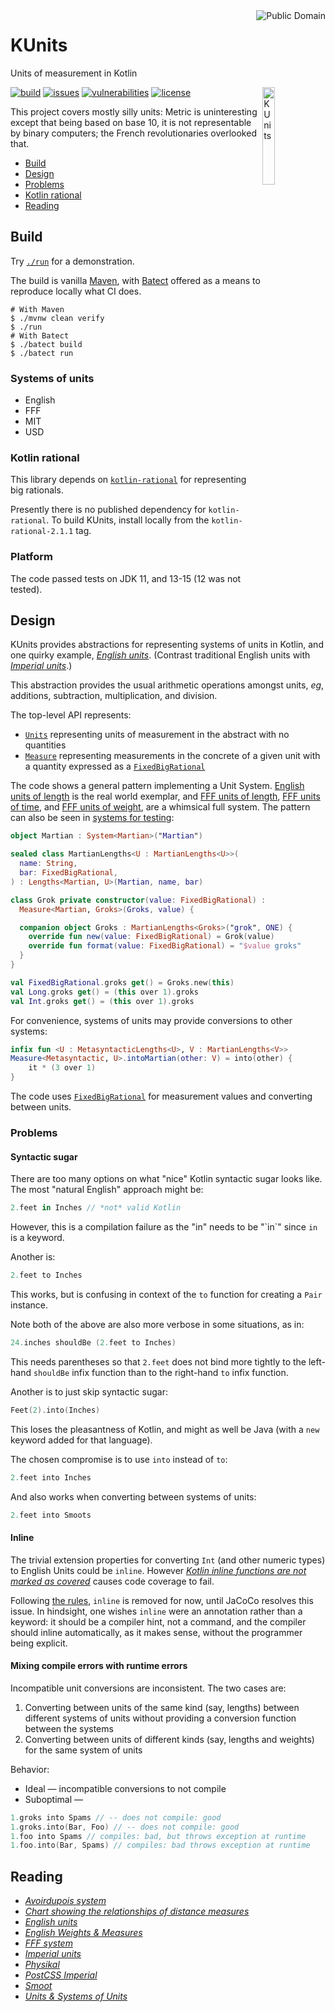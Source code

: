 <a href="LICENSE.md">
<img src="./images/public-domain.png" alt="Public Domain" align="right"/>
</a>

# KUnits

Units of measurement in Kotlin

<img src="./images/kunits.png" alt="KUnits" align="right" width="20%"/>

[![build](https://github.com/binkley/kunits/workflows/build/badge.svg)](https://github.com/binkley/kunits/actions)
[![issues](https://img.shields.io/github/issues/binkley/kunits.svg)](https://github.com/binkley/kunits/issues/)
[![vulnerabilities](https://snyk.io/test/github/binkley/kunits/badge.svg)](https://snyk.io/test/github/binkley/kunits)
[![license](https://img.shields.io/badge/license-Public%20Domain-blue.svg)](http://unlicense.org/)

This project covers mostly silly units: Metric is uninteresting except that
being based on base 10, it is not representable by binary computers; the
French revolutionaries overlooked that.

* [Build](#build)
* [Design](#design)
* [Problems](#problems)
* [Kotlin rational](#kotlin-rational)
* [Reading](#reading)

## Build

Try [`./run`](./run) for a demonstration.

The build is vanilla [Maven](pom.xml), with [Batect](https://batect.dev)
offered as a means to reproduce locally what CI does.

```
# With Maven
$ ./mvnw clean verify
$ ./run
# With Batect
$ ./batect build
$ ./batect run
```

### Systems of units

* English
* FFF
* MIT
* USD

### Kotlin rational

This library depends on
[`kotlin-rational`](https://github.com/binkley/kotlin-rational) for
representing big rationals.

Presently there is no published dependency for `kotlin-rational`. To build
KUnits, install locally from the `kotlin-rational-2.1.1` tag.

### Platform

The code passed tests on JDK 11, and 13-15 (12 was not tested).

## Design

KUnits provides abstractions for representing systems of units in Kotlin, and
one quirky example,
[_English units_](https://en.wikipedia.org/wiki/English_units).  (Contrast
traditional English units with
[_Imperial units_](https://www.britannica.com/topic/Imperial-unit).)

This abstraction provides the usual arithmetic operations amongst units, _eg_,
additions, subtraction, multiplication, and division.

The top-level API represents:

- [`Units`](src/main/kotlin/hm/binkley/kunits/Units.kt) representing units of
  measurement in the abstract with no quantities
- [`Measure`](src/main/kotlin/hm/binkley/kunits/Units.kt) representing
  measurements in the concrete of a given unit with a quantity expressed as a
  [`FixedBigRational`](#kotlin-rational)

The code shows a general pattern implementing a Unit System.
[English units of length](src/main/kotlin/hm/binkley/kunits/system/english/length/EnglishLengths.kt)
is the real world exemplar, and
[FFF units of length](src/main/kotlin/hm/binkley/kunits/system/fff/length/FFFLengths.kt),
[FFF units of time](src/main/kotlin/hm/binkley/kunits/system/fff/time/FFFTimes.kt),
and
[FFF units of weight](src/main/kotlin/hm/binkley/kunits/system/fff/weight/FFFWeights.kt),
are a whimsical full system. The pattern can also be seen in
[systems for testing](src/test/kotlin/hm/binkley/kunits/test-systems.kt):

```kotlin
object Martian : System<Martian>("Martian")

sealed class MartianLengths<U : MartianLengths<U>>(
  name: String,
  bar: FixedBigRational,
) : Lengths<Martian, U>(Martian, name, bar)

class Grok private constructor(value: FixedBigRational) :
  Measure<Martian, Groks>(Groks, value) {

  companion object Groks : MartianLengths<Groks>("grok", ONE) {
    override fun new(value: FixedBigRational) = Grok(value)
    override fun format(value: FixedBigRational) = "$value groks"
  }
}

val FixedBigRational.groks get() = Groks.new(this)
val Long.groks get() = (this over 1).groks
val Int.groks get() = (this over 1).groks
```
For convenience, systems of units may provide conversions to other systems:
```kotlin
infix fun <U : MetasyntacticLengths<U>, V : MartianLengths<V>>
Measure<Metasyntactic, U>.intoMartian(other: V) = into(other) {
    it * (3 over 1)
}
```

The code uses [`FixedBigRational`](#kotlin-rational) for measurement values 
and converting between units.

### Problems

#### Syntactic sugar

There are too many options on what "nice" Kotlin syntactic sugar looks 
like.  The most "natural English" approach might be:
```kotlin
2.feet in Inches // *not* valid Kotlin
```
However, this is a compilation failure as the "in" needs to be "\`in\`" since 
`in` is a keyword.

Another is:
```kotlin
2.feet to Inches
```
This works, but is confusing in context of the `to` function for creating 
a `Pair` instance.

Note both of the above are also more verbose in some situations, as in:
```kotlin
24.inches shouldBe (2.feet to Inches)
```
This needs parentheses so that `2.feet` does not bind more tightly to the 
left-hand `shouldBe` infix function than to the right-hand `to` infix 
function.

Another is to just skip syntactic sugar:
```kotlin
Feet(2).into(Inches)
```
This loses the pleasantness of Kotlin, and might as well be Java (with a 
`new` keyword added for that language).

The chosen compromise is to use `into` instead of `to`:
```kotlin
2.feet into Inches
```
And also works when converting between systems of units:
```kotlin
2.feet into Smoots
```

#### Inline

The trivial extension properties for converting `Int` (and other numeric 
types) to English Units could be `inline`. However [_Kotlin inline 
functions are not marked as
covered_](https://github.com/jacoco/jacoco/issues/654) causes code 
coverage to fail.

Following [the rules](https://wiki.c2.com/?MakeItWorkMakeItRightMakeItFast),
`inline` is removed for now, until JaCoCo resolves this issue. In hindsight,
one wishes `inline` were an annotation rather than a keyword: it should be a
compiler hint, not a command, and the compiler should inline automatically, as
it makes sense, without the programmer being explicit.

#### Mixing compile errors with runtime errors

Incompatible unit conversions are inconsistent.  The two cases are:

1. Converting between units of the same kind (say, lengths) between 
   different systems of units without providing a conversion function between 
   the systems
2. Converting between units of different kinds (say, lengths and weights) 
   for the same system of units

Behavior:

* Ideal &mdash; incompatible conversions to not compile
* Suboptimal &mdash; 

```kotlin
1.groks into Spams // -- does not compile: good
1.groks.into(Bar, Foo) // -- does not compile: good
1.foo into Spams // compiles: bad, but throws exception at runtime
1.foo.into(Bar, Spams) // compiles: bad throws exception at runtime
```

## Reading

* [_Avoirdupois system_](https://en.wikipedia.org/wiki/Avoirdupois_system)
* [_Chart showing the relationships of distance
  measures_](https://en.wikipedia.org/wiki/English_units#/media/File:English_Length_Units_Graph.svg)
* [_English units_](https://en.wikipedia.org/wiki/English_units)
* [_English Weights &amp;
  Measures_](http://home.clara.net/brianp/quickref.html)
* [_FFF system_](https://en.wikipedia.org/wiki/FFF_system)
* [_Imperial units_](https://en.wikipedia.org/wiki/Imperial_units)
* [_Physikal_](https://github.com/Tenkiv/Physikal)
* [_PostCSS Imperial_](https://github.com/sebdeckers/postcss-imperial)
* [_Smoot_](https://en.wikipedia.org/wiki/Smoot)
* [_Units &amp; Systems of Units_](https://www.sizes.com/units/)
